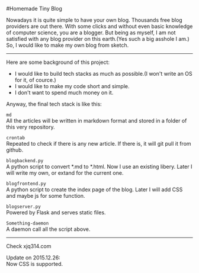 #Homemade Tiny Blog

Nowadays it is quite simple to have your own blog. Thousands free blog providers are out there. With some clicks and without even basic knowledge of computer science, you are a blogger. But being as myself, I am not satisfied with any blog provider on this earth.(Yes such a big asshole I am.) So, I would like to make my own blog from sketch.

------------------------------------------------------

Here are some background of this project:  

* I would like to build tech stacks as much as possible.(I won't write an OS for it, of cource.)
* I would like to make my code short and simple.
* I don't want to spend much money on it.

Anyway, the final tech stack is like this:  

`md`  
All the articles will be written in markdown format and stored in a folder of this very repository.

`crontab`  
Repeated to check if there is any new article. If there is, it will git pull it from github.

`blogbackend.py`  
A python script to convert *.md to *.html. Now I use an existing libery. Later I will write my own, or extand for the current one.

`blogfrontend.py`  
A python script to create the index page of the blog. Later I will add CSS and maybe js for some function.

`blogserver.py`  
Powered by Flask and serves static files.

`Something-daemon`  
A daemon call all the script above.

------------------------------------------------------------------

Check xjq314.com

Update on 2015.12.26:  
Now CSS is supported.



